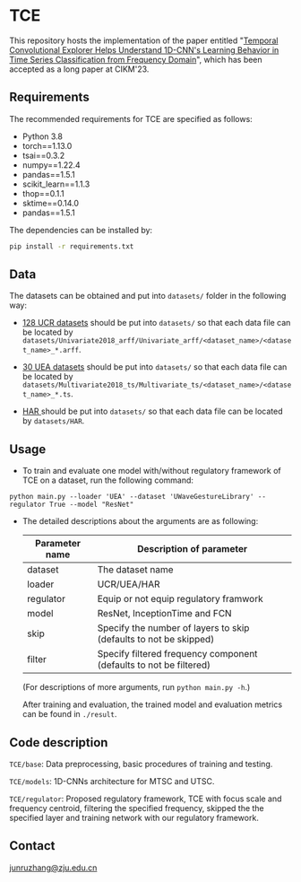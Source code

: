 # TCE

This repository hosts the implementation of the paper entitled "[Temporal Convolutional Explorer Helps Understand 1D-CNN's Learning Behavior in Time Series Classification from Frequency Domain](https://arxiv.org/abs/2310.05467)", which has been accepted as a long paper at CIKM'23. 

## Requirements

The recommended requirements for TCE are specified as follows:

* Python 3.8
* torch==1.13.0
* tsai==0.3.2
* numpy==1.22.4
* pandas==1.5.1
* scikit_learn==1.1.3
* thop==0.1.1
* sktime==0.14.0
* pandas==1.5.1

The dependencies can be installed by:

```bash
pip install -r requirements.txt
```

## Data

The datasets can be obtained and put into `datasets/` folder in the following way:

* [128 UCR datasets](https://www.cs.ucr.edu/~eamonn/time_series_data_2018) should be put into `datasets/` so that each data file can be located by `datasets/Univariate2018_arff/Univariate_arff/<dataset_name>/<dataset_name>_*.arff`.

* [30 UEA datasets](http://www.timeseriesclassification.com) should be put into `datasets/` so that each data file can be located by `datasets/Multivariate2018_ts/Multivariate_ts/<dataset_name>/<dataset_name>_*.ts`.

* [HAR ](http://archive.ics.uci.edu/ml/datasets/Human+Activity+Recognition+Using+Smartphones)should be  put into `datasets/` so that each data file can be located by `datasets/HAR`.

  




## Usage

- To train and evaluate one model with/without regulatory framework of TCE on a dataset, run the following command:


```train & evaluate
python main.py --loader 'UEA' --dataset 'UWaveGestureLibrary' --regulator True --model "ResNet"
```



- The detailed descriptions about the arguments are as following:

  | Parameter name | Description of parameter                                     |
  | -------------- | ------------------------------------------------------------ |
  | dataset        | The dataset name                                             |
  | loader         | UCR/UEA/HAR                                                  |
  | regulator      | Equip or not equip regulatory framwork                       |
  | model          | ResNet, InceptionTime and FCN                                |
  | skip           | Specify the number of layers to skip (defaults to not be skipped) |
  | filter         | Specify filtered frequency component (defaults to not be filtered) |

  (For descriptions of more arguments, run `python main.py -h`.)

  After training and evaluation, the trained model and evaluation metrics can be found in `./result`. 



## Code description

`TCE/base`: Data preprocessing, basic procedures of training and testing.

`TCE/models`:  1D-CNNs architecture for MTSC and UTSC.

`TCE/regulator`:  Proposed regulatory framework, TCE with focus scale and frequency centroid,  filtering the specified frequency, skipped the the specified layer and training network with our regulatory framework.

## Contact
[junruzhang@zju.edu.cn](mailto:junruzhang@zju.edu.cn)

